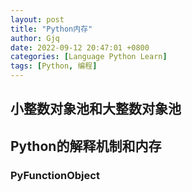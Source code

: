 ```yaml
---
layout: post
title: "Python内存"
author: Gjq
date: 2022-09-12 20:47:01 +0800
categories: [Language Python Learn]
tags: [Python, 编程]
---
```

## 小整数对象池和大整数对象池

## Python的解释机制和内存

### PyFunctionObject
